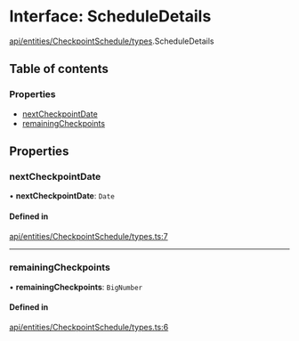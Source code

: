# Interface: ScheduleDetails

[api/entities/CheckpointSchedule/types](../wiki/api.entities.CheckpointSchedule.types).ScheduleDetails

## Table of contents

### Properties

- [nextCheckpointDate](../wiki/api.entities.CheckpointSchedule.types.ScheduleDetails#nextcheckpointdate)
- [remainingCheckpoints](../wiki/api.entities.CheckpointSchedule.types.ScheduleDetails#remainingcheckpoints)

## Properties

### nextCheckpointDate

• **nextCheckpointDate**: `Date`

#### Defined in

[api/entities/CheckpointSchedule/types.ts:7](https://github.com/PolymeshAssociation/polymesh-sdk/blob/95e180d2/src/api/entities/CheckpointSchedule/types.ts#L7)

___

### remainingCheckpoints

• **remainingCheckpoints**: `BigNumber`

#### Defined in

[api/entities/CheckpointSchedule/types.ts:6](https://github.com/PolymeshAssociation/polymesh-sdk/blob/95e180d2/src/api/entities/CheckpointSchedule/types.ts#L6)

